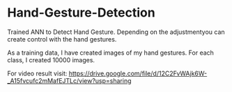 # Hand-Gesture-Detection
Trained ANN to Detect Hand Gesture.
Depending on the adjustmentyou can create control with the hand gestures.

As a training data, I have created images of my hand gestures. For each class, I created 10000 images.

For video result visit:
https://drive.google.com/file/d/12C2FvWAjk6W-_A15fvcufc2mMafEJTLc/view?usp=sharing

